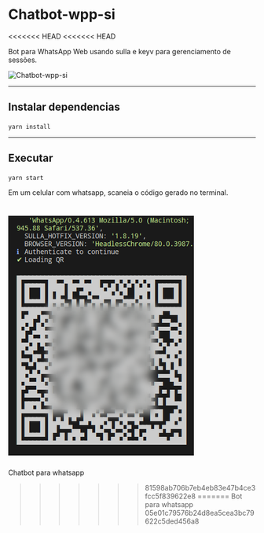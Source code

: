 # Chatbot-wpp-si
<<<<<<< HEAD
<<<<<<< HEAD

Bot para WhatsApp Web usando sulla e keyv para gerenciamento de sessões.

![Chatbot-wpp-si](assets/chatbot01.jpg)

---

## Instalar dependencias

`yarn install`

---

## Executar

`yarn start`

Em um celular com whatsapp, scaneia o código gerado no terminal.

![Codigo](assets/start.png)
=======
Chatbot para whatsapp
>>>>>>> 81598ab706b7eb4eb83e47b4ce3fcc5f839622e8
=======
Bot para whatsapp
>>>>>>> 05e01c79576b24d8ea5cea3bc79622c5ded456a8
